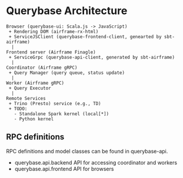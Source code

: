 Querybase Architecture
====

```
Browser (querybase-ui: Scala.js -> JavaScript)
 + Rendering DOM (airframe-rx-html)
 + ServiceJSClient (querybase-frontend-client, genearted by sbt-airframe)  
  |
Frontend server (Airframe Finagle)
 + ServiceGrpc (querybase-api-client, generated by sbt-airframe)  
  |
Coordinator (Airframe gRPC) 
 + Query Manager (query queue, status update) 
  |
Worker (Airframe gRPC) 
 + Query Executor
  |
Remote Services
 + Trino (Presto) service (e.g., TD)
 + TODO:
   - Standalone Spark kernel (local[*])
   - Python kernel
```

## RPC definitions

RPC definitions and model classes can be found in querybase-api. 
- querybase.api.backend API for accessing coordinator and workers 
- querybase.api.frontend API for browsers


